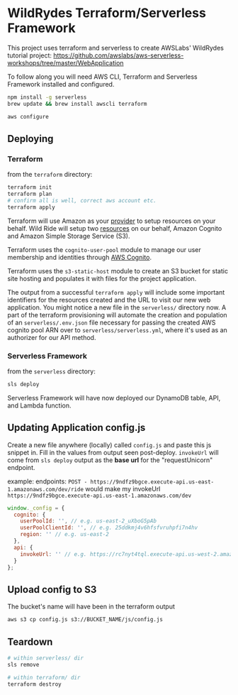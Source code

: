 # WildRydes Terraform/Serverless Framework

This project uses terraform and serverless to create AWSLabs' WildRydes tutorial project: https://github.com/awslabs/aws-serverless-workshops/tree/master/WebApplication

To follow along you will need AWS CLI, Terraform and Serverless Framework installed and configured.

```sh
npm install -g serverless
brew update && brew install awscli terraform

aws configure
```

## Deploying

### Terraform

from the `terraform` directory:

```sh
terraform init
terraform plan
# confirm all is well, correct aws account etc.
terraform apply
```

  Terraform will use Amazon as your [provider](https://www.terraform.io/docs/providers/) to setup resources on your behalf. Wild Ride will setup two [resources](https://www.terraform.io/docs/providers/aws/index.html) on our behalf, Amazon Cognito and Amazon Simple Storage Service (S3). 
  
  Terraform uses the `cognito-user-pool` module to manage our user membership and identities through [AWS Cognito](https://aws.amazon.com/cognito/).

Terraform uses the `s3-static-host` module to create an S3 bucket for static site hosting and populates it with files for the project application.

The output from a successful `terraform apply` will include some important identifiers for the resources created and the URL to visit our new web application. You might notice a new file in the `serverless/` directory now. A part of the terraform provisioning will automate the creation and population of an `serverless/.env.json` file necessary for passing the created AWS cognito pool ARN over to `serverless/serverless.yml`, where it's used as an authorizer for our API method.

### Serverless Framework

from the `serverless` directory:

```sh
sls deploy
```

Serverless Framework will have now deployed our DynamoDB table, API, and Lambda function.

## Updating Application config.js

Create a new file anywhere (locally) called `config.js` and paste this js snippet in. Fill in the values from output seen post-deploy. `invokeUrl` will come from `sls deploy` output as the **base url** for the "requestUnicorn" endpoint.

example:
endpoints:
`POST - https://9ndfz9bgce.execute-api.us-east-1.amazonaws.com/dev/ride` would make my invokeUrl `https://9ndfz9bgce.execute-api.us-east-1.amazonaws.com/dev`

```js
window._config = {
  cognito: {
    userPoolId: '', // e.g. us-east-2_uXboG5pAb
    userPoolClientId: '', // e.g. 25ddkmj4v6hfsfvruhpfi7n4hv
    region: '' // e.g. us-east-2
  },
  api: {
    invokeUrl: '' // e.g. https://rc7nyt4tql.execute-api.us-west-2.amazonaws.com/prod',
  }
};
```

## Upload config to S3

The bucket's name will have been in the terraform output

```sh
aws s3 cp config.js s3://BUCKET_NAME/js/config.js
```

## Teardown

```sh
# within serverless/ dir
sls remove

# within terraform/ dir
terraform destroy
```
